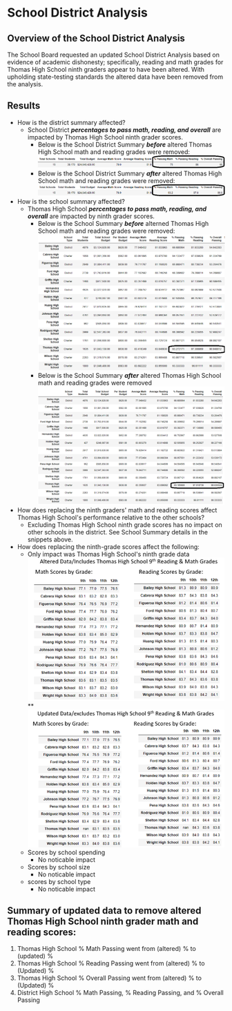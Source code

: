 # School District Analysis  
## Overview of the School District Analysis  
The School Board requested an updated School District Analysis based on evidence of academic dishonesty; specifically, reading and math grades for Thomas High School ninth graders appear to have been altered.  With upholding state-testing standards the altered data have been removed from the analysis.   
## Results  
- How is the district summary affected?  
  - School District ***percentages to pass math, reading, and overall*** are impacted by Thomas High School ninth grader scores.  
    - Below is the School District Summary ***before*** altered Thomas High School math and reading grades were removed:
![](/Resources/SD_Summary_Includes_THS_9th_math_reading.png)      
    - Below is the School District Summary ***after*** altered Thomas High School math and reading grades were removed:
![](/Resources/SD_Summary_Excludes_THS_9th_math_reading.png)   
- How is the school summary affected?  
  - Thomas High School ***percentages to pass math, reading, and overall*** are impacted by ninth grader scores. 
    - Below is the School Summary ***before*** alterned Thomas High School math and reading grades were removed:
![](/Resources/School_Summary_Includes_THS_9th_math_reading.png)
    - Below is the School Summary ***after*** altered Thomas High School math and reading grades were removed
![](/Resources/School_Summary_Excludes_THS_9th_math_reading.png)
- How does replacing the ninth graders' math and reading scores affect Thomas High School's performance relative to the other schools?
  - Excluding Thomas High School ninth grade scores has no impact on other schools in the district.  See School Summary details in the snippets above.    
- How does replacing the ninth-grade scores affect the following:
  - Only impact was Thomas High School's ninth grade data
![](/Resources/Altered_by_Grade.png)**  ![](/Resources/Updated_by_Grade.png)
  - Scores by school spending
    - No noticable impact
  - Scores by school size
    - No noticable impact
  - scores by school type
    - No noticable impact
## Summary of updated data to remove altered Thomas High School ninth grader math and reading scores:
1. Thomas High School % Math Passing went from (altered) % to (updated) %
2. Thomas High School % Reading Passing went from (altered) % to (Updated) %
3. Thomas High School % Overall Passing went from (altered) % to (Updated) %
4. District High School % Math Passing, % Reading Passing, and % Overall Passing 

